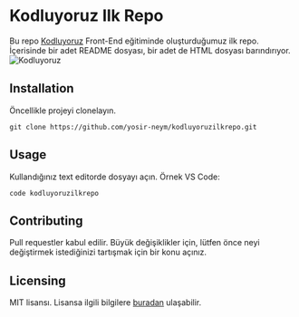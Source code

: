 # Kodluyoruz Ilk Repo
Bu repo [Kodluyoruz](https://www.kodluyoruz.org) Front-End eğitiminde oluşturduğumuz ilk repo. İçerisinde bir adet README dosyası, bir adet de HTML dosyası barındırıyor.
![Kodluyoruz](https://res.cloudinary.com/danielkapper-com/image/upload/v1577156572/logo-one.png)
## Installation
Öncellikle projeyi clonelayın.
```
git clone https://github.com/yosir-neym/kodluyoruzilkrepo.git
```
## Usage
Kullandığınız text editorde dosyayı açın. Örnek VS Code:
``` 
code kodluyoruzilkrepo
``` 
## Contributing
Pull requestler kabul edilir. Büyük değişiklikler için, lütfen önce neyi değiştirmek istediğinizi tartışmak için bir konu açınız.
## Licensing
MIT lisansı. Lisansa ilgili bilgilere [buradan](https://choosealicense.com/licenses/mit/) ulaşabilir.
